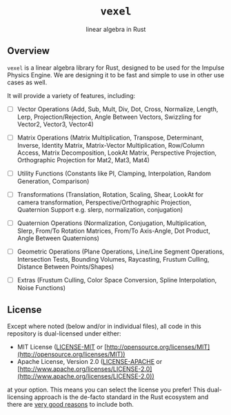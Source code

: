 <h1 align='center'>
<code>vexel</code>
</h1>
<div align='center'>
linear algebra in Rust
</div>

## Overview
`vexel` is a linear algebra library for Rust, designed to be used for the Impulse Physics Engine. We are designing it to be fast and simple to use in other use cases as well. 

It will provide a variety of features, including:
- [ ] Vector Operations (Add, Sub, Mult, Div, Dot, Cross, Normalize, Length, Lerp, Projection/Rejection, Angle Between Vectors, Swizzling for Vector2, Vector3, Vector4)
- [ ] Matrix Operations (Matrix Multiplication, Transpose, Determinant, Inverse, Identity Matrix, Matrix-Vector Multiplication, Row/Column Access, Matrix Decomposition, LookAt Matrix, Perspective Projection, Orthographic Projection for Mat2, Mat3, Mat4)
- [ ] Utility Functions (Constants like PI, Clamping, Interpolation, Random Generation, Comparison)
- [ ] Transformations (Translation, Rotation, Scaling, Shear, LookAt for camera transformation, Perspective/Orthographic Projection, Quaternion Support e.g. slerp, normalization, conjugation)
- [ ] Quaternion Operations (Normalization, Conjugation, Multiplication, Slerp, From/To Rotation Matrices, From/To Axis-Angle, Dot Product, Angle Between Quaternions)
- [ ] Geometric Operations (Plane Operations, Line/Line Segment Operations, Intersection Tests, Bounding Volumes, Raycasting, Frustum Culling, Distance Between Points/Shapes)
- [ ] Extras (Frustum Culling, Color Space Conversion, Spline Interpolation, Noise Functions)


## License
Except where noted (below and/or in individual files), all code in this repository is dual-licensed under either:

* MIT License ([LICENSE-MIT](LICENSE-MIT) or [http://opensource.org/licenses/MIT](http://opensource.org/licenses/MIT))
* Apache License, Version 2.0 ([LICENSE-APACHE](LICENSE-APACHE) or [http://www.apache.org/licenses/LICENSE-2.0](http://www.apache.org/licenses/LICENSE-2.0))

at your option.
This means you can select the license you prefer!
This dual-licensing approach is the de-facto standard in the Rust ecosystem and there are [very good reasons](https://github.com/bevyengine/bevy/issues/2373) to include both.